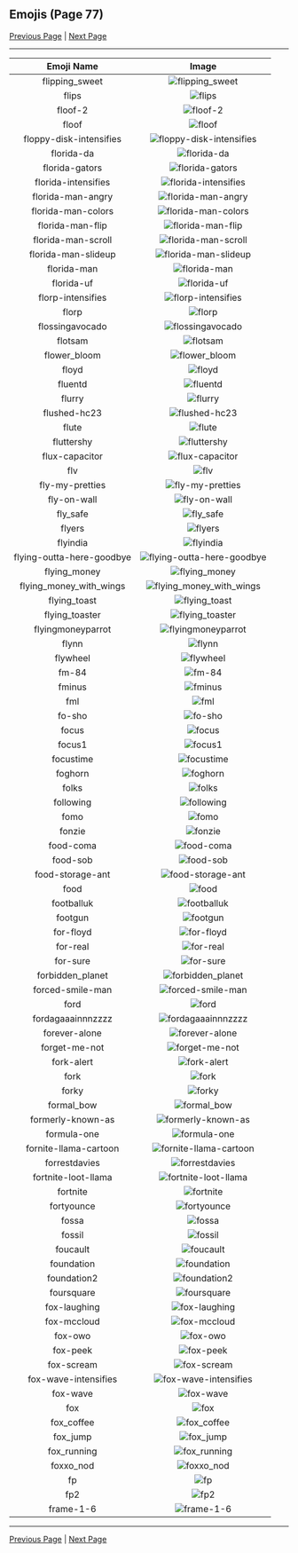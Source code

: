 
## Emojis (Page 77)

[Previous Page](/docs/hc/page-f-0076.md)
  | [Next Page](/docs/hc/page-f-0078.md)

<hr />

|Emoji Name|Image|
| :-: | :-: |
|flipping_sweet| ![flipping_sweet](/emojis/hc/flipping_sweet.jpg)|
|flips| ![flips](/emojis/hc/flips.png)|
|floof-2| ![floof-2](/emojis/hc/floof-2.png)|
|floof| ![floof](/emojis/hc/floof.png)|
|floppy-disk-intensifies| ![floppy-disk-intensifies](/emojis/hc/floppy-disk-intensifies.gif)|
|florida-da| ![florida-da](/emojis/hc/florida-da.png)|
|florida-gators| ![florida-gators](/emojis/hc/florida-gators.png)|
|florida-intensifies| ![florida-intensifies](/emojis/hc/florida-intensifies.gif)|
|florida-man-angry| ![florida-man-angry](/emojis/hc/florida-man-angry.gif)|
|florida-man-colors| ![florida-man-colors](/emojis/hc/florida-man-colors.gif)|
|florida-man-flip| ![florida-man-flip](/emojis/hc/florida-man-flip.gif)|
|florida-man-scroll| ![florida-man-scroll](/emojis/hc/florida-man-scroll.gif)|
|florida-man-slideup| ![florida-man-slideup](/emojis/hc/florida-man-slideup.gif)|
|florida-man| ![florida-man](/emojis/hc/florida-man.png)|
|florida-uf| ![florida-uf](/emojis/hc/florida-uf.png)|
|florp-intensifies| ![florp-intensifies](/emojis/hc/florp-intensifies.gif)|
|florp| ![florp](/emojis/hc/florp.png)|
|flossingavocado| ![flossingavocado](/emojis/hc/flossingavocado.gif)|
|flotsam| ![flotsam](/emojis/hc/flotsam.jpg)|
|flower_bloom| ![flower_bloom](/emojis/hc/flower_bloom.gif)|
|floyd| ![floyd](/emojis/hc/floyd.jpg)|
|fluentd| ![fluentd](/emojis/hc/fluentd.png)|
|flurry| ![flurry](/emojis/hc/flurry.png)|
|flushed-hc23| ![flushed-hc23](/emojis/hc/flushed-hc23.png)|
|flute| ![flute](/emojis/hc/flute.gif)|
|fluttershy| ![fluttershy](/emojis/hc/fluttershy.gif)|
|flux-capacitor| ![flux-capacitor](/emojis/hc/flux-capacitor.gif)|
|flv| ![flv](/emojis/hc/flv.png)|
|fly-my-pretties| ![fly-my-pretties](/emojis/hc/fly-my-pretties.png)|
|fly-on-wall| ![fly-on-wall](/emojis/hc/fly-on-wall.gif)|
|fly_safe| ![fly_safe](/emojis/hc/fly_safe.jpg)|
|flyers| ![flyers](/emojis/hc/flyers.png)|
|flyindia| ![flyindia](/emojis/hc/flyindia.png)|
|flying-outta-here-goodbye| ![flying-outta-here-goodbye](/emojis/hc/flying-outta-here-goodbye.gif)|
|flying_money| ![flying_money](/emojis/hc/flying_money.gif)|
|flying_money_with_wings| ![flying_money_with_wings](/emojis/hc/flying_money_with_wings.gif)|
|flying_toast| ![flying_toast](/emojis/hc/flying_toast.png)|
|flying_toaster| ![flying_toaster](/emojis/hc/flying_toaster.gif)|
|flyingmoneyparrot| ![flyingmoneyparrot](/emojis/hc/flyingmoneyparrot.gif)|
|flynn| ![flynn](/emojis/hc/flynn.jpg)|
|flywheel| ![flywheel](/emojis/hc/flywheel.png)|
|fm-84| ![fm-84](/emojis/hc/fm-84.jpg)|
|fminus| ![fminus](/emojis/hc/fminus.png)|
|fml| ![fml](/emojis/hc/fml.png)|
|fo-sho| ![fo-sho](/emojis/hc/fo-sho.jpg)|
|focus| ![focus](/emojis/hc/focus.png)|
|focus1| ![focus1](/emojis/hc/focus1.gif)|
|focustime| ![focustime](/emojis/hc/focustime.gif)|
|foghorn| ![foghorn](/emojis/hc/foghorn.png)|
|folks| ![folks](/emojis/hc/folks.gif)|
|following| ![following](/emojis/hc/following.gif)|
|fomo| ![fomo](/emojis/hc/fomo.png)|
|fonzie| ![fonzie](/emojis/hc/fonzie.png)|
|food-coma| ![food-coma](/emojis/hc/food-coma.gif)|
|food-sob| ![food-sob](/emojis/hc/food-sob.png)|
|food-storage-ant| ![food-storage-ant](/emojis/hc/food-storage-ant.png)|
|food| ![food](/emojis/hc/food.png)|
|footballuk| ![footballuk](/emojis/hc/footballuk.png)|
|footgun| ![footgun](/emojis/hc/footgun.png)|
|for-floyd| ![for-floyd](/emojis/hc/for-floyd.png)|
|for-real| ![for-real](/emojis/hc/for-real.png)|
|for-sure| ![for-sure](/emojis/hc/for-sure.jpg)|
|forbidden_planet| ![forbidden_planet](/emojis/hc/forbidden_planet.png)|
|forced-smile-man| ![forced-smile-man](/emojis/hc/forced-smile-man.png)|
|ford| ![ford](/emojis/hc/ford.png)|
|fordagaaainnnzzzz| ![fordagaaainnnzzzz](/emojis/hc/fordagaaainnnzzzz.jpg)|
|forever-alone| ![forever-alone](/emojis/hc/forever-alone.png)|
|forget-me-not| ![forget-me-not](/emojis/hc/forget-me-not.png)|
|fork-alert| ![fork-alert](/emojis/hc/fork-alert.png)|
|fork| ![fork](/emojis/hc/fork.png)|
|forky| ![forky](/emojis/hc/forky.png)|
|formal_bow| ![formal_bow](/emojis/hc/formal_bow.gif)|
|formerly-known-as| ![formerly-known-as](/emojis/hc/formerly-known-as.png)|
|formula-one| ![formula-one](/emojis/hc/formula-one.png)|
|fornite-llama-cartoon| ![fornite-llama-cartoon](/emojis/hc/fornite-llama-cartoon.png)|
|forrestdavies| ![forrestdavies](/emojis/hc/forrestdavies.jpg)|
|fortnite-loot-llama| ![fortnite-loot-llama](/emojis/hc/fortnite-loot-llama.png)|
|fortnite| ![fortnite](/emojis/hc/fortnite.jpg)|
|fortyounce| ![fortyounce](/emojis/hc/fortyounce.png)|
|fossa| ![fossa](/emojis/hc/fossa.jpg)|
|fossil| ![fossil](/emojis/hc/fossil.png)|
|foucault| ![foucault](/emojis/hc/foucault.png)|
|foundation| ![foundation](/emojis/hc/foundation.png)|
|foundation2| ![foundation2](/emojis/hc/foundation2.png)|
|foursquare| ![foursquare](/emojis/hc/foursquare.png)|
|fox-laughing| ![fox-laughing](/emojis/hc/fox-laughing.gif)|
|fox-mccloud| ![fox-mccloud](/emojis/hc/fox-mccloud.png)|
|fox-owo| ![fox-owo](/emojis/hc/fox-owo.png)|
|fox-peek| ![fox-peek](/emojis/hc/fox-peek.gif)|
|fox-scream| ![fox-scream](/emojis/hc/fox-scream.gif)|
|fox-wave-intensifies| ![fox-wave-intensifies](/emojis/hc/fox-wave-intensifies.gif)|
|fox-wave| ![fox-wave](/emojis/hc/fox-wave.gif)|
|fox| ![fox](/emojis/hc/fox.gif)|
|fox_coffee| ![fox_coffee](/emojis/hc/fox_coffee.png)|
|fox_jump| ![fox_jump](/emojis/hc/fox_jump.gif)|
|fox_running| ![fox_running](/emojis/hc/fox_running.gif)|
|foxxo_nod| ![foxxo_nod](/emojis/hc/foxxo_nod.gif)|
|fp| ![fp](/emojis/hc/fp.jpg)|
|fp2| ![fp2](/emojis/hc/fp2.png)|
|frame-1-6| ![frame-1-6](/emojis/hc/frame-1-6.png)|

<hr/>

[Previous Page](/docs/hc/page-f-0076.md)
  | [Next Page](/docs/hc/page-f-0078.md)
